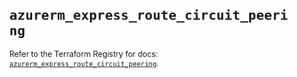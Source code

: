 # `azurerm_express_route_circuit_peering`

Refer to the Terraform Registry for docs: [`azurerm_express_route_circuit_peering`](https://registry.terraform.io/providers/hashicorp/azurerm/3.89.0/docs/resources/express_route_circuit_peering).
